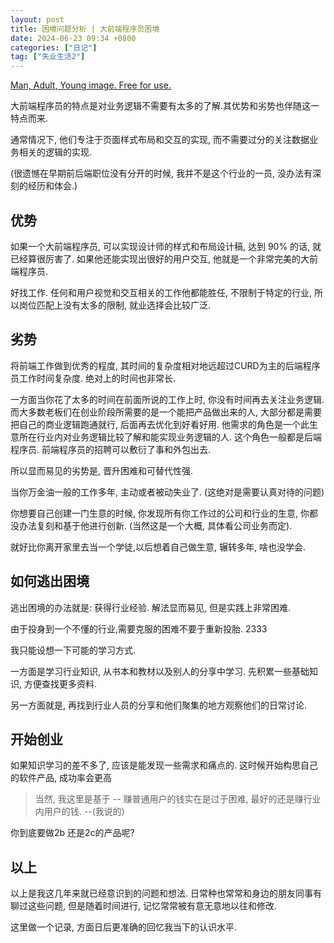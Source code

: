 ```yaml
---
layout: post
title: 困境问题分析 | 大前端程序员困境
date: 2024-06-23 09:34 +0800
categories: ["日记"]
tag: ["失业生活2"]
---
```


[Man, Adult, Young image. Free for use.](https://cdn.pixabay.com/photo/2022/04/06/20/54/man-7116367_1280.jpg)

大前端程序员的特点是对业务逻辑不需要有太多的了解.其优势和劣势也伴随这一特点而来.

通常情况下, 他们专注于页面样式布局和交互的实现, 而不需要过分的关注数据业务相关的逻辑的实现.

(很遗憾在早期前后端职位没有分开的时候, 我并不是这个行业的一员, 没办法有深刻的经历和体会.)

## 优势

如果一个大前端程序员, 可以实现设计师的样式和布局设计稿, 达到 90% 的话, 就已经算很厉害了. 如果他还能实现出很好的用户交互, 他就是一个非常完美的大前端程序员.

好找工作. 任何和用户视觉和交互相关的工作他都能胜任, 不限制于特定的行业, 所以岗位匹配上没有太多的限制, 就业选择会比较广泛.

## 劣势

将前端工作做到优秀的程度, 其时间的复杂度相对地远超过CURD为主的后端程序员工作时间复杂度. 绝对上的时间也非常长.

一方面当你花了太多的时间在前面所说的工作上时, 你没有时间再去关注业务逻辑. 而大多数老板们在创业阶段所需要的是一个能把产品做出来的人, 大部分都是需要把自己的商业逻辑跑通就行, 后面再去优化到好看好用. 他需求的角色是一个此生意所在行业内对业务逻辑比较了解和能实现业务逻辑的人. 这个角色一般都是后端程序员. 前端程序员的招聘可以敷衍了事和外包出去.

所以显而易见的劣势是, 晋升困难和可替代性强.

当你万金油一般的工作多年, 主动或者被动失业了. (这绝对是需要认真对待的问题)

你想要自己创建一门生意的时候, 你发现所有你工作过的公司和行业的生意, 你都没办法复刻和基于他进行创新. (当然这是一个大概, 具体看公司业务而定).

就好比你离开家里去当一个学徒,以后想着自己做生意, 辗转多年, 啥也没学会.

## 如何逃出困境

逃出困境的办法就是: 获得行业经验. 解法显而易见, 但是实践上非常困难.

由于投身到一个不懂的行业,需要克服的困难不要于重新投胎. 2333

我只能设想一下可能的学习方式.

一方面是学习行业知识, 从书本和教材以及别人的分享中学习. 先积累一些基础知识, 方便查找更多资料.

另一方面就是, 再找到行业人员的分享和他们聚集的地方观察他们的日常讨论.

## 开始创业

如果知识学习的差不多了, 应该是能发现一些需求和痛点的. 这时候开始构思自己的软件产品, 成功率会更高

>当然, 我这里是基于 -- 赚普通用户的钱实在是过于困难, 最好的还是赚行业内用户的钱. --(我说的)

你到底要做2b 还是2c的产品呢?


## 以上

以上是我这几年来就已经意识到的问题和想法. 日常种也常常和身边的朋友同事有聊过这些问题, 但是随着时间进行, 记忆常常被有意无意地以往和修改.

这里做一个记录, 方面日后更准确的回忆我当下的认识水平.